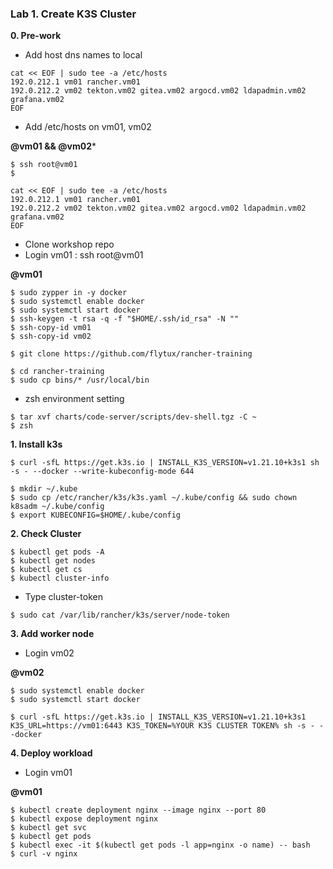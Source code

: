 ### Lab 1. Create K3S Cluster

**0. Pre-work**

- Add host dns names to local
~~~
cat << EOF | sudo tee -a /etc/hosts
192.0.212.1 vm01 rancher.vm01
192.0.212.2 vm02 tekton.vm02 gitea.vm02 argocd.vm02 ldapadmin.vm02 grafana.vm02
EOF
~~~

- Add /etc/hosts on vm01, vm02

**@vm01 && @vm02***
~~~
$ ssh root@vm01
$ 

cat << EOF | sudo tee -a /etc/hosts
192.0.212.1 vm01 rancher.vm01
192.0.212.2 vm02 tekton.vm02 gitea.vm02 argocd.vm02 ldapadmin.vm02 grafana.vm02
EOF
~~~

- Clone workshop repo 
- Login vm01 : ssh root@vm01

**@vm01**

~~~
$ sudo zypper in -y docker
$ sudo systemctl enable docker
$ sudo systemctl start docker
$ ssh-keygen -t rsa -q -f "$HOME/.ssh/id_rsa" -N ""
$ ssh-copy-id vm01
$ ssh-copy-id vm02

$ git clone https://github.com/flytux/rancher-training

$ cd rancher-training
$ sudo cp bins/* /usr/local/bin
~~~

- zsh environment setting
~~~
$ tar xvf charts/code-server/scripts/dev-shell.tgz -C ~
$ zsh
~~~


**1. Install k3s**

~~~
$ curl -sfL https://get.k3s.io | INSTALL_K3S_VERSION=v1.21.10+k3s1 sh -s - --docker --write-kubeconfig-mode 644

$ mkdir ~/.kube
$ sudo cp /etc/rancher/k3s/k3s.yaml ~/.kube/config && sudo chown k8sadm ~/.kube/config
$ export KUBECONFIG=$HOME/.kube/config
~~~

**2. Check Cluster**

~~~
$ kubectl get pods -A
$ kubectl get nodes
$ kubectl get cs
$ kubectl cluster-info
~~~

- Type cluster-token

~~~
$ sudo cat /var/lib/rancher/k3s/server/node-token
~~~

**3. Add worker node**

- Login vm02

**@vm02**

~~~
$ sudo systemctl enable docker
$ sudo systemctl start docker

$ curl -sfL https://get.k3s.io | INSTALL_K3S_VERSION=v1.21.10+k3s1 K3S_URL=https://vm01:6443 K3S_TOKEN=%YOUR K3S CLUSTER TOKEN% sh -s - --docker
~~~

**4. Deploy workload**

- Login vm01

**@vm01**

~~~
$ kubectl create deployment nginx --image nginx --port 80
$ kubectl expose deployment nginx
$ kubectl get svc
$ kubectl get pods
$ kubectl exec -it $(kubectl get pods -l app=nginx -o name) -- bash
$ curl -v nginx
~~~

